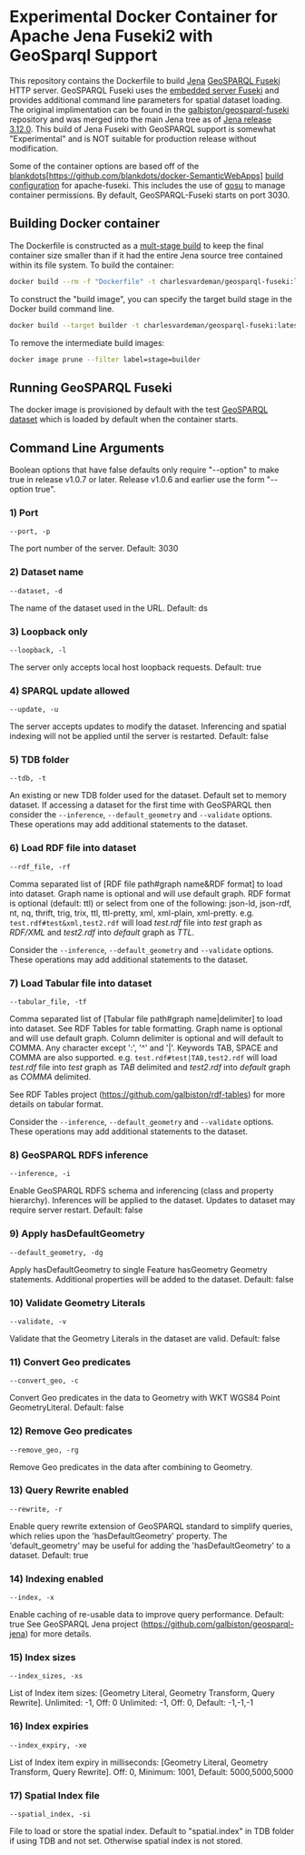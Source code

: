 # Experimental Docker Container for Apache Jena Fuseki2 with GeoSparql Support

This repository contains the Dockerfile to build [Jena](https://jena.apache.org) [GeoSPARQL Fuseki](https://jena.apache.org/documentation/geosparql/geosparql-fuseki) HTTP server. GeoSPARQL Fuseki uses the [embedded server Fuseki]() and provides additional command line parameters for spatial dataset loading. The original implimentation can be found in the [galbiston/geosparql-fuseki](https://github.com/galbiston/geosparql-fuseki) repository and was merged into the main Jena tree as of [Jena release 3.12.0](https://github.com/apache/jena/tree/jena-3.12.0). This build of Jena Fuseki with GeoSPARQL support is somewhat "Experimental" and is NOT suitable for production release without modification.

Some of the container options are based off of the [blankdots](docker-SemanticWebApps)[https://github.com/blankdots/docker-SemanticWebApps] [build configuration](https://github.com/blankdots/docker-SemanticWebApps/tree/master/apache-fuseki) for apache-fuseki. This includes the use of [gosu](https://github.com/tianon/gosu) to manage container permissions. By default, GeoSPARQL-Fuseki starts on port 3030.

## Building Docker container
The Dockerfile is constructed as a [mult-stage build](https://github.com/docker/docker.github.io/blob/master/develop/develop-images/multistage-build.md) to keep the final container size smaller than if it had the entire Jena source tree contained within its file system. To build the container:

```bash
docker build --rm -f "Dockerfile" -t charlesvardeman/geosparql-fuseki:latest "."
```

To construct the "build image", you can specify the target build stage in the Docker build command line.

```bash
docker build --target builder -t charlesvardeman/geosparql-fuseki:latest "."
```

To remove the intermediate build images:
```bash
docker image prune --filter label=stage=builder
```


## Running GeoSPARQL Fuseki
The docker image is provisioned by default with the test [GeoSPARQL dataset](https://github.com/galbiston/geosparql-fuseki/blob/master/geosparql_test.rdf) which is loaded by default when the container starts.

## Command Line Arguments

Boolean options that have false defaults only require "--option" to make true in release v1.0.7 or later.
Release v1.0.6 and earlier use the form "--option true".

### 1) Port
```
--port, -p
```

The port number of the server. Default: 3030

### 2) Dataset name
```
--dataset, -d
```

The name of the dataset used in the URL. Default: ds

### 3) Loopback only
```
--loopback, -l
```

The server only accepts local host loopback requests. Default: true

### 4) SPARQL update allowed
```
--update, -u
```

The server accepts updates to modify the dataset. Inferencing and spatial indexing will not be applied until the server is restarted. Default: false

### 5) TDB folder
```
--tdb, -t
```

An existing or new TDB folder used for the dataset. Default set to memory dataset.
If accessing a dataset for the first time with GeoSPARQL then consider the `--inference`, `--default_geometry` and `--validate` options. These operations may add additional statements to the dataset.

### 6) Load RDF file into dataset
```
--rdf_file, -rf
```

Comma separated list of [RDF file path#graph name&RDF format] to load into dataset. Graph name is optional and will use default graph. RDF format is optional (default: ttl) or select from one of the following: json-ld, json-rdf, nt, nq, thrift, trig, trix, ttl, ttl-pretty, xml, xml-plain, xml-pretty.
e.g. `test.rdf#test&xml,test2.rdf` will load _test.rdf_ file into _test_ graph as _RDF/XML_ and _test2.rdf_ into _default_ graph as _TTL_.

Consider the `--inference`, `--default_geometry` and `--validate` options. These operations may add additional statements to the dataset.

### 7) Load Tabular file into dataset
```
--tabular_file, -tf
```

Comma separated list of [Tabular file path#graph name|delimiter] to load into dataset. See RDF Tables for table formatting. Graph name is optional and will use default graph. Column delimiter is optional and will default to COMMA. Any character except ':', '^' and '|'. Keywords TAB, SPACE and COMMA are also supported.
e.g. `test.rdf#test|TAB,test2.rdf` will load _test.rdf_ file into _test_ graph as _TAB_ delimited and _test2.rdf_ into _default_ graph as _COMMA_ delimited.

See RDF Tables project (https://github.com/galbiston/rdf-tables) for more details on tabular format.

Consider the `--inference`, `--default_geometry` and `--validate` options. These operations may add additional statements to the dataset.

### 8) GeoSPARQL RDFS inference
```
--inference, -i
```

Enable GeoSPARQL RDFS schema and inferencing (class and property hierarchy). Inferences will be applied to the dataset. Updates to dataset may require server restart. Default: false

### 9) Apply hasDefaultGeometry
```
--default_geometry, -dg
```

Apply hasDefaultGeometry to single Feature hasGeometry Geometry statements. Additional properties will be added to the dataset. Default: false

### 10) Validate Geometry Literals
```
--validate, -v
```

Validate that the Geometry Literals in the dataset are valid. Default: false

### 11) Convert Geo predicates
```
--convert_geo, -c
```

Convert Geo predicates in the data to Geometry with WKT WGS84 Point GeometryLiteral. Default: false

### 12)  Remove Geo predicates
```
--remove_geo, -rg
```

Remove Geo predicates in the data after combining to Geometry.

### 13) Query Rewrite enabled
```
--rewrite, -r
```

Enable query rewrite extension of GeoSPARQL standard to simplify queries, which relies upon the 'hasDefaultGeometry' property. The 'default_geometry' may be useful for adding the 'hasDefaultGeometry' to a dataset. Default: true

### 14) Indexing enabled
```
--index, -x
```

Enable caching of re-usable data to improve query performance. Default: true
See GeoSPARQL Jena project (https://github.com/galbiston/geosparql-jena) for more details.

### 15) Index sizes
```
--index_sizes, -xs
```

List of Index item sizes: [Geometry Literal, Geometry Transform, Query Rewrite]. Unlimited: -1, Off: 0 Unlimited: -1, Off: 0, Default: -1,-1,-1

### 16) Index expiries
```
--index_expiry, -xe
```

List of Index item expiry in milliseconds: [Geometry Literal, Geometry Transform, Query Rewrite]. Off: 0, Minimum: 1001, Default: 5000,5000,5000

### 17) Spatial Index file
```
--spatial_index, -si
```

File to load or store the spatial index. Default to "spatial.index" in TDB folder if using TDB and not set. Otherwise spatial index is not stored.